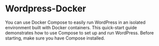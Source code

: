 # Wordpress-Docker
You can use Docker Compose to easily run WordPress in an isolated environment built with Docker containers. This quick-start guide demonstrates how to use Compose to set up and run WordPress. Before starting, make sure you have Compose installed.
